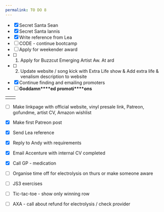 ```yaml
---
permalink: TO DO 8
---
```

- [x] Secret Santa Sean
- [x] Secret Santa Iannis 
- [x] Write reference from Lea 
- [ ] CODE - continue bootcamp 
- [ ] Apply for weekender award 
- [ ] 1) Apply for Buzzcut Emerging Artist Aw. At ard
- [ ] 2) Update website / song kick with Extra Life show & Add extra life & venalism description to website 
- [x] Continue finding and emailing promoters
- [ ] **Goddamn****ed** **promoti****ons** 

|  |  |
| -- | -- |
|  |  |


- [ ] Make linkpage with official website, vinyl presale link, Patreon, gofundme, artist CV, Amazon wishlist 
- [x] Make first Patreon post
- [x] Send Lea reference 
- [x] Reply to Andy with requirements 
- [x] Email Accenture with internal CV completed
- [x] Call GP - medication 



- [ ] Organise time off for electrolysis on thurs or make someone aware 
- [ ] JS3 exercises 
- [ ] Tic-tac-toe - show only winning row 
- [ ] AXA - call about refund for electrolysis / check provider